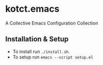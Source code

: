 kotct.emacs
===========

A Collective Emacs Configuration Collection

Installation & Setup
------------

* To install run `./install.sh`.
* To setup run `emacs --script setup.el`
